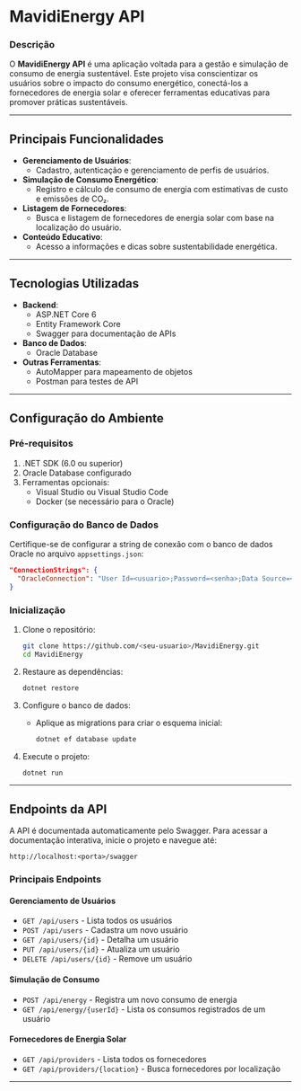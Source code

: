 # MavidiEnergy API

### **Descrição**
O **MavidiEnergy API** é uma aplicação voltada para a gestão e simulação de consumo de energia sustentável. Este projeto visa conscientizar os usuários sobre o impacto do consumo energético, conectá-los a fornecedores de energia solar e oferecer ferramentas educativas para promover práticas sustentáveis.

---

## **Principais Funcionalidades**
- **Gerenciamento de Usuários**:
  - Cadastro, autenticação e gerenciamento de perfis de usuários.
- **Simulação de Consumo Energético**:
  - Registro e cálculo de consumo de energia com estimativas de custo e emissões de CO₂.
- **Listagem de Fornecedores**:
  - Busca e listagem de fornecedores de energia solar com base na localização do usuário.
- **Conteúdo Educativo**:
  - Acesso a informações e dicas sobre sustentabilidade energética.

---

## **Tecnologias Utilizadas**
- **Backend**:
  - ASP.NET Core 6
  - Entity Framework Core
  - Swagger para documentação de APIs
- **Banco de Dados**:
  - Oracle Database
- **Outras Ferramentas**:
  - AutoMapper para mapeamento de objetos
  - Postman para testes de API

---

## **Configuração do Ambiente**
### **Pré-requisitos**
1. .NET SDK (6.0 ou superior)
2. Oracle Database configurado
3. Ferramentas opcionais:
   - Visual Studio ou Visual Studio Code
   - Docker (se necessário para o Oracle)

### **Configuração do Banco de Dados**
Certifique-se de configurar a string de conexão com o banco de dados Oracle no arquivo `appsettings.json`:
```json
"ConnectionStrings": {
  "OracleConnection": "User Id=<usuario>;Password=<senha>;Data Source=<host>:<porta>/<servico>"
}
```

### **Inicialização**
1. Clone o repositório:
   ```bash
   git clone https://github.com/<seu-usuario>/MavidiEnergy.git
   cd MavidiEnergy
   ```
2. Restaure as dependências:
   ```bash
   dotnet restore
   ```
3. Configure o banco de dados:
   - Aplique as migrations para criar o esquema inicial:
     ```bash
     dotnet ef database update
     ```

4. Execute o projeto:
   ```bash
   dotnet run
   ```

---

## **Endpoints da API**
A API é documentada automaticamente pelo Swagger. Para acessar a documentação interativa, inicie o projeto e navegue até:
```
http://localhost:<porta>/swagger
```

### **Principais Endpoints**
#### **Gerenciamento de Usuários**
- `GET /api/users` - Lista todos os usuários
- `POST /api/users` - Cadastra um novo usuário
- `GET /api/users/{id}` - Detalha um usuário
- `PUT /api/users/{id}` - Atualiza um usuário
- `DELETE /api/users/{id}` - Remove um usuário

#### **Simulação de Consumo**
- `POST /api/energy` - Registra um novo consumo de energia
- `GET /api/energy/{userId}` - Lista os consumos registrados de um usuário

#### **Fornecedores de Energia Solar**
- `GET /api/providers` - Lista todos os fornecedores
- `GET /api/providers/{location}` - Busca fornecedores por localização

---

